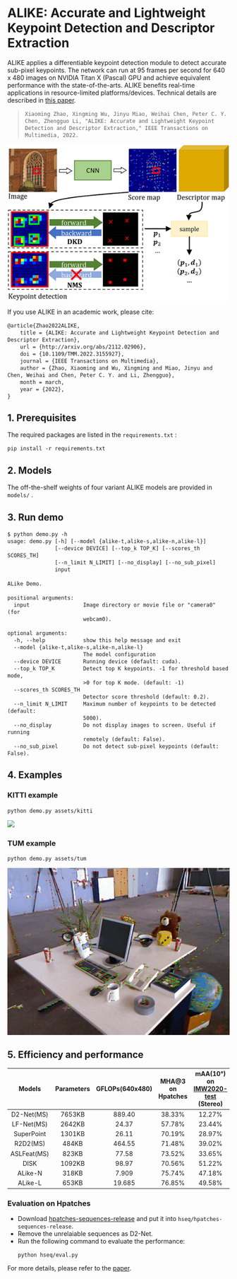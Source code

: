# ALIKE: Accurate and Lightweight Keypoint Detection and Descriptor Extraction

ALIKE applies a differentiable keypoint detection module to detect accurate sub-pixel keypoints. The network can run at 95 frames per second for 640 x 480 images on NVIDIA Titan X (Pascal) GPU and achieve equivalent performance with the state-of-the-arts. ALIKE benefits real-time applications in resource-limited platforms/devices. Technical details are described in [this paper](https://arxiv.org/pdf/2112.02906.pdf).

> ```
> Xiaoming Zhao, Xingming Wu, Jinyu Miao, Weihai Chen, Peter C. Y. Chen, Zhengguo Li, "ALIKE: Accurate and Lightweight Keypoint
> Detection and Descriptor Extraction," IEEE Transactions on Multimedia, 2022.
> ```

![](./assets/alike.png)


If you use ALIKE in an academic work, please cite:

```
@article{Zhao2022ALIKE,
    title = {ALIKE: Accurate and Lightweight Keypoint Detection and Descriptor Extraction},
    url = {http://arxiv.org/abs/2112.02906},
    doi = {10.1109/TMM.2022.3155927},
    journal = {IEEE Transactions on Multimedia},
    author = {Zhao, Xiaoming and Wu, Xingming and Miao, Jinyu and Chen, Weihai and Chen, Peter C. Y. and Li, Zhengguo},
    month = march,
    year = {2022},
}
```



## 1. Prerequisites

The required packages are listed in the `requirements.txt` :

```shell
pip install -r requirements.txt
```



## 2. Models

The off-the-shelf weights of four variant ALIKE models are provided in `models/` .



## 3. Run demo

```shell
$ python demo.py -h
usage: demo.py [-h] [--model {alike-t,alike-s,alike-n,alike-l}]
               [--device DEVICE] [--top_k TOP_K] [--scores_th SCORES_TH]
               [--n_limit N_LIMIT] [--no_display] [--no_sub_pixel]
               input

ALike Demo.

positional arguments:
  input                 Image directory or movie file or "camera0" (for
                        webcam0).

optional arguments:
  -h, --help            show this help message and exit
  --model {alike-t,alike-s,alike-n,alike-l}
                        The model configuration
  --device DEVICE       Running device (default: cuda).
  --top_k TOP_K         Detect top K keypoints. -1 for threshold based mode,
                        >0 for top K mode. (default: -1)
  --scores_th SCORES_TH
                        Detector score threshold (default: 0.2).
  --n_limit N_LIMIT     Maximum number of keypoints to be detected (default:
                        5000).
  --no_display          Do not display images to screen. Useful if running
                        remotely (default: False).
  --no_sub_pixel        Do not detect sub-pixel keypoints (default: False).
```



## 4. Examples

### KITTI example
```shell
python demo.py assets/kitti 
```
![](./assets/kitti.gif)

### TUM example
```shell
python demo.py assets/tum 
```
![](./assets/tum.gif)

## 5. Efficiency and performance

| Models | Parameters | GFLOPs(640x480) | MHA@3 on Hpatches | mAA(10°) on [IMW2020-test](https://www.cs.ubc.ca/research/image-matching-challenge/2021/leaderboard) (Stereo) |
|:---:|:---:|:---:|:-----------------:|:-------------------------------------------------------------------------------------------------------------:|
| D2-Net(MS) | 7653KB | 889.40 |      38.33%       |                                                    12.27%                                                     |
| LF-Net(MS) | 2642KB | 24.37 |      57.78%       |                                                    23.44%                                                     |
| SuperPoint | 1301KB | 26.11 |      70.19%       |                                                    28.97%                                                     |
| R2D2(MS) | 484KB | 464.55 |      71.48%       |                                                    39.02%                                                     |
| ASLFeat(MS) | 823KB | 77.58 |      73.52%       |                                                    33.65%                                                     |
| DISK | 1092KB | 98.97 |      70.56%       |                                                    51.22%                                                     |
| ALike-N | 318KB | 7.909 |      75.74%       |                                                    47.18%                                                     |
| ALike-L | 653KB | 19.685 |      76.85%       |                                                    49.58%                                                     |

### Evaluation on Hpatches

- Download [hpatches-sequences-release](https://hpatches.github.io/) and put it into `hseq/hpatches-sequences-release`.
- Remove the unrelaiable sequences as D2-Net.
- Run the following command to evaluate the performance:
  ```shell  
  python hseq/eval.py
  ```


For more details, please refer to the [paper](https://arxiv.org/abs/2112.02906).